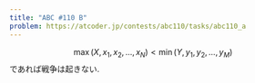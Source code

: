 ```yaml
---
title: "ABC #110 B"
problem: https://atcoder.jp/contests/abc110/tasks/abc110_a
---
```

$$ \max(X, x_1, x_2, \dots, x_N) \lt \min(Y, y_1, y_2, \dots, y_M) $$ であれば戦争は起きない.
